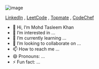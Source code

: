 ![image](https://github.com/user-attachments/assets/e62fb93c-b417-4c2c-8234-7d89e8467e4e)

[LinkedIn](https://www.linkedin.com/in/engineertasleem/)  ,  [LeetCode](https://leetcode.com/u/engineertasleem)  ,  [Topmate](https://topmate.io/engineertasleem)  ,  [CodeChef](https://www.codechef.com/users/engineertaslee)




- 👋 Hi, I’m Mohd Tasleem Khan
- 👀 I’m interested in ...
- 🌱 I’m currently learning ...
- 💞️ I’m looking to collaborate on ...
- 📫 How to reach me ...
- 😄 Pronouns: ...
- ⚡ Fun fact: ...

<!---
engineertasleem/engineertasleem is a ✨ special ✨ repository because its `README.md` (this file) appears on your GitHub profile.
You can click the Preview link to take a look at your changes.
--->
